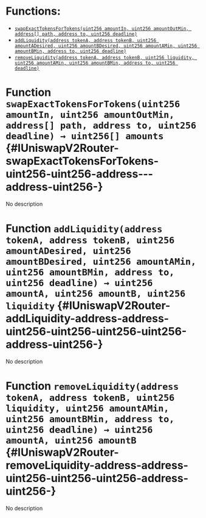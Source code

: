 

# Functions:
- [`swapExactTokensForTokens(uint256 amountIn, uint256 amountOutMin, address[] path, address to, uint256 deadline)`](#IUniswapV2Router-swapExactTokensForTokens-uint256-uint256-address---address-uint256-)
- [`addLiquidity(address tokenA, address tokenB, uint256 amountADesired, uint256 amountBDesired, uint256 amountAMin, uint256 amountBMin, address to, uint256 deadline)`](#IUniswapV2Router-addLiquidity-address-address-uint256-uint256-uint256-uint256-address-uint256-)
- [`removeLiquidity(address tokenA, address tokenB, uint256 liquidity, uint256 amountAMin, uint256 amountBMin, address to, uint256 deadline)`](#IUniswapV2Router-removeLiquidity-address-address-uint256-uint256-uint256-address-uint256-)


# Function `swapExactTokensForTokens(uint256 amountIn, uint256 amountOutMin, address[] path, address to, uint256 deadline) → uint256[] amounts` {#IUniswapV2Router-swapExactTokensForTokens-uint256-uint256-address---address-uint256-}
No description
# Function `addLiquidity(address tokenA, address tokenB, uint256 amountADesired, uint256 amountBDesired, uint256 amountAMin, uint256 amountBMin, address to, uint256 deadline) → uint256 amountA, uint256 amountB, uint256 liquidity` {#IUniswapV2Router-addLiquidity-address-address-uint256-uint256-uint256-uint256-address-uint256-}
No description
# Function `removeLiquidity(address tokenA, address tokenB, uint256 liquidity, uint256 amountAMin, uint256 amountBMin, address to, uint256 deadline) → uint256 amountA, uint256 amountB` {#IUniswapV2Router-removeLiquidity-address-address-uint256-uint256-uint256-address-uint256-}
No description

